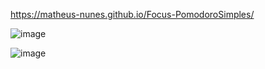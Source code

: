 


https://matheus-nunes.github.io/Focus-PomodoroSimples/



![image](https://user-images.githubusercontent.com/37475590/171234511-7a166edc-2f5f-4b08-a6d4-995c5171180a.png)


![image](https://user-images.githubusercontent.com/37475590/171234565-fdfd2040-fcdf-435a-967a-f347d18cfbea.png)
